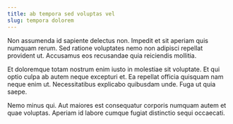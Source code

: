 ```yaml
---
title: ab tempora sed voluptas vel
slug: tempora dolorem
---
```


Non assumenda id sapiente delectus non. Impedit et sit aperiam quis numquam rerum. Sed ratione voluptates nemo non adipisci repellat provident ut. Accusamus eos recusandae quia reiciendis mollitia.

Et doloremque totam nostrum enim iusto in molestiae sit voluptate. Et qui optio culpa ab autem neque excepturi et. Ea repellat officia quisquam nam neque enim ut. Necessitatibus explicabo quibusdam unde. Fuga ut quia saepe.

Nemo minus qui. Aut maiores est consequatur corporis numquam autem et quae voluptas. Aperiam id labore cumque fugiat distinctio sequi occaecati.
